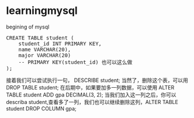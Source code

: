 # learningmysql
begining of mysql
<pre>
CREATE TABLE student (
    student_id INT PRIMARY KEY,
    name VARCHAR(20),
    major VARCHAR(20)
    -- PRIMARY KEY(student_id) 也可以这么做
);
</pre>
接着我们可以尝试执行一句， DESCRIBE student; 当然了，删除这个表，可以用 DROP TABLE student;
在后期中，如果要加多一列数据，可以使用 ALTER TABLE student ADD gpa DECIMAL(3, 2); 当我们加入这一列之后，你可以 describa student,查看多了一列，我们也可以继续删除这列，ALTER TABLE student DROP COLUMN gpa;
